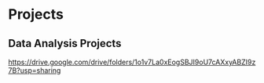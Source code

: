 # Projects
## Data Analysis Projects
https://drive.google.com/drive/folders/1o1v7La0xEogSBJI9oU7cAXxyABZI9z7B?usp=sharing
